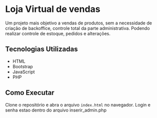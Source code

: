 # Loja Virtual de vendas

Um projeto mais objetivo a vendas de produtos, sem a necessidade de criação de backoffice, controle total da parte administrativa.
Podendo realizar controle de estoque, pedidos e alterações.

## Tecnologias Utilizadas

- HTML
- Bootstrap
- JavaScript
- PHP
  

## Como Executar

Clone o repositório e abra o arquivo `index.html` no navegador.
Login e senha estao dentro do arquivo inserir_admin.php
